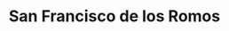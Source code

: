 ---
title: San Francisco de los Romos
url: /san-francisco-de-los-romos/
latitude: 22.025
longitude: -102.277
---
